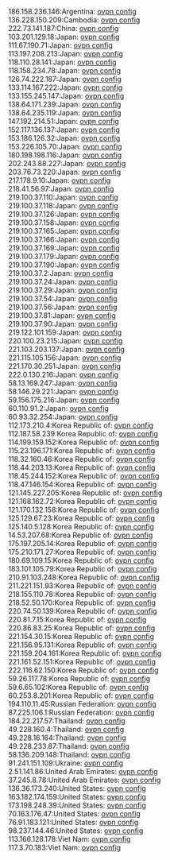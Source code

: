 186.158.236.146:Argentina: [ovpn config](vpn/186_158_236_146.ovpn)  
136.228.150.209:Cambodia: [ovpn config](vpn/136_228_150_209.ovpn)  
222.73.141.187:China: [ovpn config](vpn/222_73_141_187.ovpn)  
103.201.129.18:Japan: [ovpn config](vpn/103_201_129_18.ovpn)  
111.67.190.71:Japan: [ovpn config](vpn/111_67_190_71.ovpn)  
113.197.208.213:Japan: [ovpn config](vpn/113_197_208_213.ovpn)  
118.110.28.141:Japan: [ovpn config](vpn/118_110_28_141.ovpn)  
118.158.234.78:Japan: [ovpn config](vpn/118_158_234_78.ovpn)  
126.74.222.187:Japan: [ovpn config](vpn/126_74_222_187.ovpn)  
133.114.167.222:Japan: [ovpn config](vpn/133_114_167_222.ovpn)  
133.155.245.147:Japan: [ovpn config](vpn/133_155_245_147.ovpn)  
138.64.171.239:Japan: [ovpn config](vpn/138_64_171_239.ovpn)  
138.64.235.119:Japan: [ovpn config](vpn/138_64_235_119.ovpn)  
147.192.214.51:Japan: [ovpn config](vpn/147_192_214_51.ovpn)  
152.117.136.137:Japan: [ovpn config](vpn/152_117_136_137.ovpn)  
153.186.126.32:Japan: [ovpn config](vpn/153_186_126_32.ovpn)  
153.226.105.70:Japan: [ovpn config](vpn/153_226_105_70.ovpn)  
180.198.198.116:Japan: [ovpn config](vpn/180_198_198_116.ovpn)  
202.243.88.227:Japan: [ovpn config](vpn/202_243_88_227.ovpn)  
203.76.73.220:Japan: [ovpn config](vpn/203_76_73_220.ovpn)  
217.178.9.10:Japan: [ovpn config](vpn/217_178_9_10.ovpn)  
218.41.56.97:Japan: [ovpn config](vpn/218_41_56_97.ovpn)  
219.100.37.110:Japan: [ovpn config](vpn/219_100_37_110.ovpn)  
219.100.37.118:Japan: [ovpn config](vpn/219_100_37_118.ovpn)  
219.100.37.126:Japan: [ovpn config](vpn/219_100_37_126.ovpn)  
219.100.37.158:Japan: [ovpn config](vpn/219_100_37_158.ovpn)  
219.100.37.165:Japan: [ovpn config](vpn/219_100_37_165.ovpn)  
219.100.37.166:Japan: [ovpn config](vpn/219_100_37_166.ovpn)  
219.100.37.169:Japan: [ovpn config](vpn/219_100_37_169.ovpn)  
219.100.37.179:Japan: [ovpn config](vpn/219_100_37_179.ovpn)  
219.100.37.190:Japan: [ovpn config](vpn/219_100_37_190.ovpn)  
219.100.37.2:Japan: [ovpn config](vpn/219_100_37_2.ovpn)  
219.100.37.24:Japan: [ovpn config](vpn/219_100_37_24.ovpn)  
219.100.37.29:Japan: [ovpn config](vpn/219_100_37_29.ovpn)  
219.100.37.54:Japan: [ovpn config](vpn/219_100_37_54.ovpn)  
219.100.37.56:Japan: [ovpn config](vpn/219_100_37_56.ovpn)  
219.100.37.81:Japan: [ovpn config](vpn/219_100_37_81.ovpn)  
219.100.37.90:Japan: [ovpn config](vpn/219_100_37_90.ovpn)  
219.122.101.159:Japan: [ovpn config](vpn/219_122_101_159.ovpn)  
220.100.23.215:Japan: [ovpn config](vpn/220_100_23_215.ovpn)  
221.103.203.137:Japan: [ovpn config](vpn/221_103_203_137.ovpn)  
221.115.105.156:Japan: [ovpn config](vpn/221_115_105_156.ovpn)  
221.170.30.251:Japan: [ovpn config](vpn/221_170_30_251.ovpn)  
222.0.130.216:Japan: [ovpn config](vpn/222_0_130_216.ovpn)  
58.13.169.247:Japan: [ovpn config](vpn/58_13_169_247.ovpn)  
58.146.29.221:Japan: [ovpn config](vpn/58_146_29_221.ovpn)  
59.156.175.216:Japan: [ovpn config](vpn/59_156_175_216.ovpn)  
60.110.91.2:Japan: [ovpn config](vpn/60_110_91_2.ovpn)  
60.93.32.254:Japan: [ovpn config](vpn/60_93_32_254.ovpn)  
112.173.210.4:Korea Republic of: [ovpn config](vpn/112_173_210_4.ovpn)  
112.187.58.239:Korea Republic of: [ovpn config](vpn/112_187_58_239.ovpn)  
114.199.159.152:Korea Republic of: [ovpn config](vpn/114_199_159_152.ovpn)  
115.23.196.171:Korea Republic of: [ovpn config](vpn/115_23_196_171.ovpn)  
118.32.160.46:Korea Republic of: [ovpn config](vpn/118_32_160_46.ovpn)  
118.44.203.13:Korea Republic of: [ovpn config](vpn/118_44_203_13.ovpn)  
118.45.244.152:Korea Republic of: [ovpn config](vpn/118_45_244_152.ovpn)  
118.47.146.154:Korea Republic of: [ovpn config](vpn/118_47_146_154.ovpn)  
121.145.227.205:Korea Republic of: [ovpn config](vpn/121_145_227_205.ovpn)  
121.168.162.72:Korea Republic of: [ovpn config](vpn/121_168_162_72.ovpn)  
121.170.132.158:Korea Republic of: [ovpn config](vpn/121_170_132_158.ovpn)  
125.129.67.23:Korea Republic of: [ovpn config](vpn/125_129_67_23.ovpn)  
125.140.5.128:Korea Republic of: [ovpn config](vpn/125_140_5_128.ovpn)  
14.53.207.68:Korea Republic of: [ovpn config](vpn/14_53_207_68.ovpn)  
175.197.205.14:Korea Republic of: [ovpn config](vpn/175_197_205_14.ovpn)  
175.210.171.27:Korea Republic of: [ovpn config](vpn/175_210_171_27.ovpn)  
180.69.109.15:Korea Republic of: [ovpn config](vpn/180_69_109_15.ovpn)  
183.101.105.79:Korea Republic of: [ovpn config](vpn/183_101_105_79.ovpn)  
210.91.103.248:Korea Republic of: [ovpn config](vpn/210_91_103_248.ovpn)  
211.221.151.93:Korea Republic of: [ovpn config](vpn/211_221_151_93.ovpn)  
218.155.110.78:Korea Republic of: [ovpn config](vpn/218_155_110_78.ovpn)  
218.52.50.170:Korea Republic of: [ovpn config](vpn/218_52_50_170.ovpn)  
220.74.50.139:Korea Republic of: [ovpn config](vpn/220_74_50_139.ovpn)  
220.81.7.15:Korea Republic of: [ovpn config](vpn/220_81_7_15.ovpn)  
220.86.83.25:Korea Republic of: [ovpn config](vpn/220_86_83_25.ovpn)  
221.154.30.15:Korea Republic of: [ovpn config](vpn/221_154_30_15.ovpn)  
221.156.95.131:Korea Republic of: [ovpn config](vpn/221_156_95_131.ovpn)  
221.159.204.161:Korea Republic of: [ovpn config](vpn/221_159_204_161.ovpn)  
221.161.52.151:Korea Republic of: [ovpn config](vpn/221_161_52_151.ovpn)  
222.116.62.150:Korea Republic of: [ovpn config](vpn/222_116_62_150.ovpn)  
59.26.117.78:Korea Republic of: [ovpn config](vpn/59_26_117_78.ovpn)  
59.6.65.102:Korea Republic of: [ovpn config](vpn/59_6_65_102.ovpn)  
60.253.8.201:Korea Republic of: [ovpn config](vpn/60_253_8_201.ovpn)  
194.110.11.45:Russian Federation: [ovpn config](vpn/194_110_11_45.ovpn)  
87.225.106.1:Russian Federation: [ovpn config](vpn/87_225_106_1.ovpn)  
184.22.217.57:Thailand: [ovpn config](vpn/184_22_217_57.ovpn)  
49.228.160.4:Thailand: [ovpn config](vpn/49_228_160_4.ovpn)  
49.228.16.164:Thailand: [ovpn config](vpn/49_228_16_164.ovpn)  
49.228.233.87:Thailand: [ovpn config](vpn/49_228_233_87.ovpn)  
58.136.209.148:Thailand: [ovpn config](vpn/58_136_209_148.ovpn)  
91.241.151.109:Ukraine: [ovpn config](vpn/91_241_151_109.ovpn)  
2.51.141.86:United Arab Emirates: [ovpn config](vpn/2_51_141_86.ovpn)  
37.245.8.78:United Arab Emirates: [ovpn config](vpn/37_245_8_78.ovpn)  
136.36.173.240:United States: [ovpn config](vpn/136_36_173_240.ovpn)  
163.182.174.159:United States: [ovpn config](vpn/163_182_174_159.ovpn)  
173.198.248.39:United States: [ovpn config](vpn/173_198_248_39.ovpn)  
70.163.176.47:United States: [ovpn config](vpn/70_163_176_47.ovpn)  
76.91.183.121:United States: [ovpn config](vpn/76_91_183_121.ovpn)  
98.237.144.46:United States: [ovpn config](vpn/98_237_144_46.ovpn)  
113.166.128.178:Viet Nam: [ovpn config](vpn/113_166_128_178.ovpn)  
117.3.70.183:Viet Nam: [ovpn config](vpn/117_3_70_183.ovpn)  
